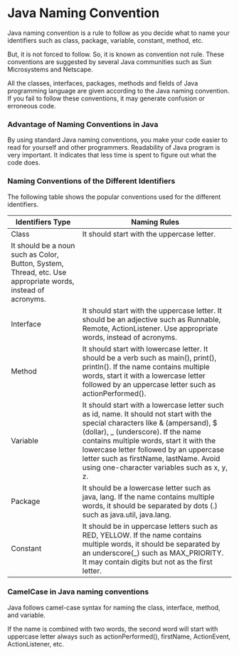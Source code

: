 # Java Naming Convention
Java naming convention is a rule to follow as you decide what to name your identifiers such as class, package, variable, constant, method, etc.

But, it is not forced to follow. So, it is known as convention not rule. These conventions are suggested by several Java communities such as Sun Microsystems and Netscape.

All the classes, interfaces, packages, methods and fields of Java programming language are given according to the Java naming convention. If you fail to follow these conventions, it may generate confusion or erroneous code.

### Advantage of Naming Conventions in Java
By using standard Java naming conventions, you make your code easier to read for yourself and other programmers. Readability of Java program is very important. It indicates that less time is spent to figure out what the code does.

### Naming Conventions of the Different Identifiers
The following table shows the popular conventions used for the different identifiers.

| Identifiers Type | Naming Rules |
| ---------------- | ------------ |
| Class |	It should start with the uppercase letter. 
It should be a noun such as Color, Button, System, Thread, etc. Use appropriate words, instead of acronyms. |
| Interface |	It should start with the uppercase letter. It should be an adjective such as Runnable, Remote, ActionListener. Use appropriate words, instead of acronyms. |
| Method | It should start with lowercase letter. It should be a verb such as main(), print(), println(). If the name contains multiple words, start it with a lowercase letter followed by an uppercase letter such as actionPerformed(). |
| Variable | It should start with a lowercase letter such as id, name. It should not start with the special characters like & (ampersand), $ (dollar), _ (underscore). If the name contains multiple words, start it with the lowercase letter followed by an uppercase letter such as firstName, lastName. Avoid using one-character variables such as x, y, z. |
| Package |	It should be a lowercase letter such as java, lang. If the name contains multiple words, it should be separated by dots (.) such as java.util, java.lang. |
| Constant | It should be in uppercase letters such as RED, YELLOW. If the name contains multiple words, it should be separated by an underscore(\_) such as MAX_PRIORITY. It may contain digits but not as the first letter. |

### CamelCase in Java naming conventions
Java follows camel-case syntax for naming the class, interface, method, and variable.

If the name is combined with two words, the second word will start with uppercase letter always such as actionPerformed(), firstName, ActionEvent, ActionListener, etc.
